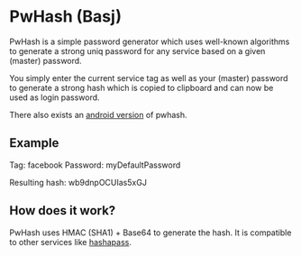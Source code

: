 PwHash (Basj)
=============

PwHash is a simple password generator which uses well-known algorithms
to generate a strong uniq password for any service based on a given (master) password.

You simply enter the current service tag as well as your (master) password to generate a strong hash
which is copied to clipboard and can now be used as login password.

There also exists an [android version](https://github.com/MarkusHarmsen/pwhash-android) of pwhash.


Example
------------
Tag: facebook
Password: myDefaultPassword

Resulting hash: wb9dnpOCUIas5xGJ


How does it work?
------------
PwHash uses HMAC (SHA1) + Base64 to generate the hash.
It is compatible to other services like [hashapass](http://hashapass.com/).

